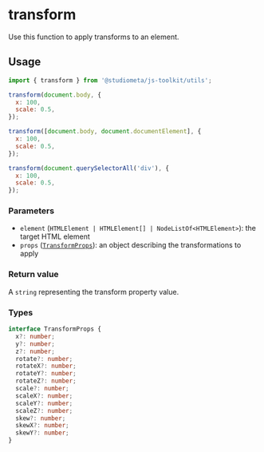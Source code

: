 # transform

Use this function to apply transforms to an element.

## Usage

```js
import { transform } from '@studiometa/js-toolkit/utils';

transform(document.body, {
  x: 100,
  scale: 0.5,
});

transform([document.body, document.documentElement], {
  x: 100,
  scale: 0.5,
});

transform(document.querySelectorAll('div'), {
  x: 100,
  scale: 0.5,
});
```

### Parameters

- `element` (`HTMLElement | HTMLElement[] | NodeListOf<HTMLElement>`): the target HTML element
- `props` ([`TransformProps`](#types)): an object describing the transformations to apply

### Return value

A `string` representing the transform property value.

### Types

```ts
interface TransformProps {
  x?: number;
  y?: number;
  z?: number;
  rotate?: number;
  rotateX?: number;
  rotateY?: number;
  rotateZ?: number;
  scale?: number;
  scaleX?: number;
  scaleY?: number;
  scaleZ?: number;
  skew?: number;
  skewX?: number;
  skewY?: number;
}
```

